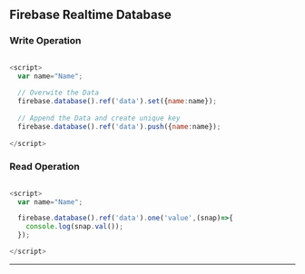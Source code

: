 
## Firebase Realtime Database 
### Write Operation

```js

<script>
  var name="Name";
  
  // Overwite the Data
  firebase.database().ref('data').set({name:name});
  
  // Append the Data and create unique key
  firebase.database().ref('data').push({name:name});
  
</script>

```

### Read Operation

```js

<script>
  var name="Name";

  firebase.database().ref('data').one('value',(snap)=>{
    console.log(snap.val());
  });

</script>

```
---
